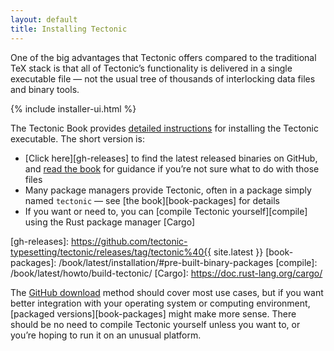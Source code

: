```yaml
---
layout: default
title: Installing Tectonic
---
```


One of the big advantages that Tectonic offers compared to the traditional TeX
stack is that all of Tectonic’s functionality is delivered in a single
executable file — not the usual tree of thousands of interlocking data files and
binary tools.

{% include installer-ui.html %}

The Tectonic Book provides [detailed instructions][book-install] for installing
the Tectonic executable. The short version is:

[book-install]: /book/latest/installation/

- [Click here][gh-releases] to find the latest released binaries on GitHub, and
  [read the book][direct-download] for guidance if you’re not sure what to do
  with those files
- Many package managers provide Tectonic, often in a package simply named
  `tectonic` — see [the book][book-packages] for details
- If you want or need to, you can [compile Tectonic yourself][compile] using the
  Rust package manager [Cargo]

[gh-releases]: https://github.com/tectonic-typesetting/tectonic/releases/tag/tectonic%40{{ site.latest }}
[book-packages]: /book/latest/installation/#pre-built-binary-packages
[compile]: /book/latest/howto/build-tectonic/
[Cargo]: https://doc.rust-lang.org/cargo/

The [GitHub download][direct-download] method should cover most use cases, but
if you want better integration with your operating system or computing
environment, [packaged versions][book-packages] might make more sense. There
should be no need to compile Tectonic yourself unless you want to, or you’re
hoping to run it on an unusual platform.

[direct-download]: /book/latest/installation/#direct-download
